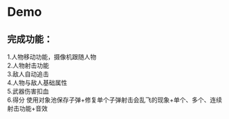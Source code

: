 # Demo

## 完成功能：
1.人物移动功能，摄像机跟随人物 \
2.人物射击功能 \
3.敌人自动追击 \
4.人物与敌人基础属性 \
5.武器伤害扣血 \
6.得分
使用对象池保存子弹+修复单个子弹射击会乱飞的现象+单个、多个、连续射击功能+音效
